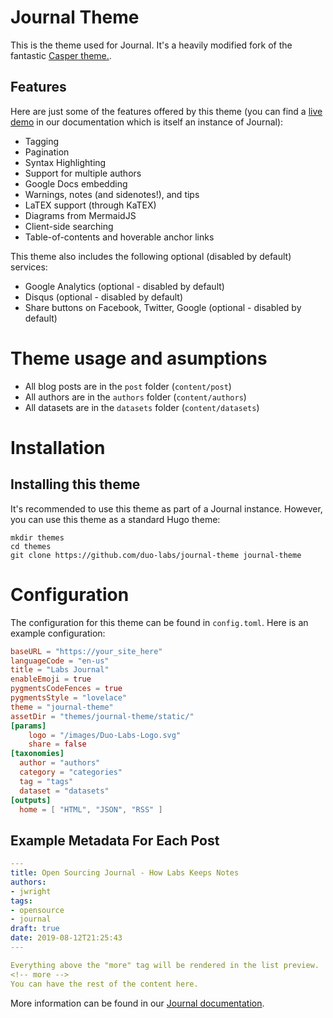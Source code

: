 # Journal Theme

This is the theme used for Journal. It's a heavily modified fork of the fantastic [Casper theme.](https://github.com/vjeantet/hugo-theme-casper).

## Features

Here are just some of the features offered by this theme (you can find a [live demo](https://duo-labs.github.io/journal/post/team/jwright/features/) in our documentation which is itself an instance of Journal):

* Tagging
* Pagination
* Syntax Highlighting
* Support for multiple authors
* Google Docs embedding
* Warnings, notes (and sidenotes!), and tips
* LaTEX support (through KaTEX)
* Diagrams from MermaidJS
* Client-side searching
* Table-of-contents and hoverable anchor links

This theme also includes the following optional (disabled by default) services:

* Google Analytics (optional - disabled by default)
* Disqus (optional - disabled by default)
* Share buttons on Facebook, Twitter, Google (optional - disabled by default)

# Theme usage and asumptions

* All blog posts are in the `post` folder (`content/post`)
* All authors are in the `authors` folder (`content/authors`)
* All datasets are in the `datasets` folder (`content/datasets`)

# Installation

## Installing this theme

It's recommended to use this theme as part of a Journal instance. However, you can use this theme as a standard Hugo theme:

```
mkdir themes
cd themes
git clone https://github.com/duo-labs/journal-theme journal-theme
```

# Configuration

The configuration for this theme can be found in `config.toml`. Here is an example configuration:

``` toml
baseURL = "https://your_site_here"
languageCode = "en-us"
title = "Labs Journal"
enableEmoji = true
pygmentsCodeFences = true
pygmentsStyle = "lovelace"
theme = "journal-theme"
assetDir = "themes/journal-theme/static/"
[params]
    logo = "/images/Duo-Labs-Logo.svg"
    share = false
[taxonomies]
  author = "authors"
  category = "categories"
  tag = "tags"
  dataset = "datasets"
[outputs]
  home = [ "HTML", "JSON", "RSS" ]
```

## Example Metadata For Each Post

``` yaml
---
title: Open Sourcing Journal - How Labs Keeps Notes
authors:
- jwright
tags:
- opensource
- journal
draft: true
date: 2019-08-12T21:25:43
---

Everything above the "more" tag will be rendered in the list preview.
<!-- more -->
You can have the rest of the content here.
```

More information can be found in our [Journal documentation](https://duo-labs.github.io/journal).
